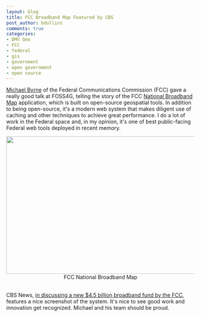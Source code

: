 ```yaml
---
layout: blog
title: FCC Broadband Map Featured by CBS
post_author: bdollins
comments: true
categories:
- DMV Geo
- FCC
- federal
- gis
- government
- open government
- open source
---
```


<a href="http://twitter.com/Byrne_Tweets">Michael Byrne</a> of the Federal Communications Commission (FCC) gave a really good talk at FOSS4G, telling the story of the FCC <a href="http://www.broadbandmap.gov">National Broadband Map</a> application, which is built on open-source geospatial tools. In addition to being open-source, it's a modern web system that makes diligent use of caching and other techniques to achieve great performance. I do a lot of work in the Federal space and, in my opinion, it's one of best public-facing Federal web tools deployed in recent memory.

<div style="text-align:center;"><a href="http://geobabble.files.wordpress.com/2011/10/fccmap2.png"><img alt="" height="368" src="http://geobabble.files.wordpress.com/2011/10/fccmap2.png" title="FCC National Broadband Map" width="590" /></a><div style="text-align:center;font-size: 14px;">FCC National Broadband Map<br/><br/></div></div>

CBS News, <a href="http://www.cbsnews.com/8301-501465_162-20127020-501465/fcc-approves-$4.5-billion-for-broadband-in-era-of-steve-jobs/">in discussing a new $4.5 billion broadband fund by the FCC</a>, features a nice screenshot of the system. It's nice to see good work and innovation get recognized. Michael and his team should be proud.